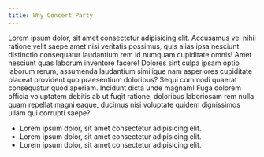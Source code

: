 ```yaml
---
title: Why Concert Party
---
```


Lorem ipsum dolor, sit amet consectetur adipisicing elit.
Accusamus vel nihil ratione velit saepe amet nisi veritatis
possimus, quis alias ipsa nesciunt distinctio consequatur
laudantium rem id numquam cupiditate omnis! Amet nesciunt quas
laborum inventore facere! Dolores sint culpa ipsam optio laborum
rerum, assumenda laudantium similique nam asperiores cupiditate
placeat provident quo praesentium doloribus? Sequi commodi quaerat
consequatur quod aperiam. Incidunt dicta unde magnam! Fuga dolorem
officia voluptatem debitis ab ut fugit ratione, doloribus
laboriosam rem nulla quam repellat magni eaque, ducimus nisi
voluptate quidem dignissimos ullam qui corrupti saepe?

- Lorem ipsum dolor, sit amet consectetur adipisicing elit.
- Lorem ipsum dolor, sit amet consectetur adipisicing elit.
- Lorem ipsum dolor, sit amet consectetur adipisicing elit.